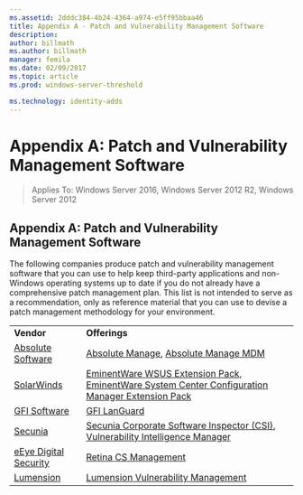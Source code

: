```yaml
---
ms.assetid: 2dddc384-4b24-4364-a974-e5ff95bbaa46
title: Appendix A - Patch and Vulnerability Management Software
description:
author: billmath
ms.author: billmath
manager: femila
ms.date: 02/09/2017
ms.topic: article
ms.prod: windows-server-threshold

ms.technology: identity-adds
---
```


# Appendix A: Patch and Vulnerability Management Software

>Applies To: Windows Server 2016, Windows Server 2012 R2, Windows Server 2012

  
## Appendix A: Patch and Vulnerability Management Software  
The following companies produce patch and vulnerability management software that you can use to help keep third-party applications and non-Windows operating systems up to date if you do not already have a comprehensive patch management plan. This list is not intended to serve as a recommendation, only as reference material that you can use to devise a patch management methodology for your environment.  
  
|||  
|-|-|  
|**Vendor**|**Offerings**|  
|[Absolute Software](http://www.absolute.com/en/landing/Google/absolute-software-google/computrace-and-absolute-manage?gclid=CPPh5P6v3rMCFQtxQgodFEQAnA)|[Absolute Manage](http://www.absolute.com/landing/Google/absolute-manage-google/it-asset-management-software), [Absolute Manage MDM](http://www.absolute.com/landing/Google/MDM-google/mobile-device-management)|  
|[SolarWinds](http://www.solarwinds.com/eminentware-products.aspx)|[EminentWare WSUS Extension Pack](http://solarwinds-marketing.s3.amazonaws.com/solarwinds/Datasheets/EminentWare-WSUS-Extension-Pack-005-Datasheet2.pdf), [EminentWare System Center Configuration Manager Extension Pack](http://solarwinds-marketing.s3.amazonaws.com/solarwinds/Datasheets/EminentWare-Extension-Pack-for-CM-Datasheet-006-Revised.pdf)|  
|[GFI Software](http://www.gfi.com/?adv=952&loc=58&gclid=CLq9y5603rMCFal7QgodMFkAyA)|[GFI LanGuard](http://www.gfi.com/products-and-solutions/network-security-solutions/gfi-languard)|  
|[Secunia](http://secunia.com/)|[Secunia Corporate Software Inspector (CSI)](http://secunia.com/products/corporate/csi/), [Vulnerability Intelligence Manager](http://secunia.com/vulnerability_intelligence/)|  
|[eEye Digital Security](http://www.wideeyesecurity.com/?gclid=CK6b0sm13rMCFad_QgodhScAiw)|[Retina CS Management](http://www.wideeyesecurity.com/products.asp)|  
|[Lumension](http://www.lumension.com/?rpLeadSourceId=5009&gclid=CKuai_e13rMCFal7QgodMFkAyA)|[Lumension Vulnerability Management](http://www.lumension.com/Solutions/Vulnerability-Management.aspx)|  
  


